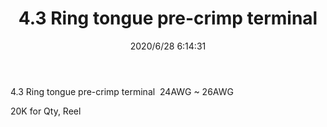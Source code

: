 ﻿---
layout: post 
title: 4.3 Ring tongue pre-crimp terminal 
tags: 
categories: wire-harness
overview: 4.3 Ring tongue pre-crimp terminal 
series: 
part_number: RT4701701-3
thumb_img: static/202006/354-thumb-20200628141726.jpg
small_img: static/202006/354-20200628141726.jpg
date: 2020/6/28 6:14:31
---


<p>
	4.3 Ring tongue pre-crimp terminal  24AWG ~ 26AWG
</p>
<p>
	20K for Qty, Reel
</p>
